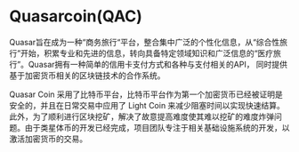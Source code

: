 # Quasarcoin(QAC)

Quasar旨在成为一种“商务旅行“平台，整合集中广泛的个性化信息，从“综合性旅行”开始，积累专业和先进的信息，转向具备特定领域知识和广泛信息的“医疗旅行”。Quasar拥有一种简单的信用卡支付方式和各种与支付相关的API， 同时提供基于加密货币相关的区块链技术的合作系统。

Quasar Coin 采用了比特币平台，比特币平台作为第一个加密货币已经被证明是安全的，并且在日常交易中应用了 Light Coin 来减少阻塞时间以实现快速结算。此外，为了顺利进行区块挖矿，解决了故意提高难度使其难以挖矿的难度炸弹问题。由于类星体币的开发已经完成，项目团队专注于相关基础设施系统的开发，以激活加密货币的交易。

